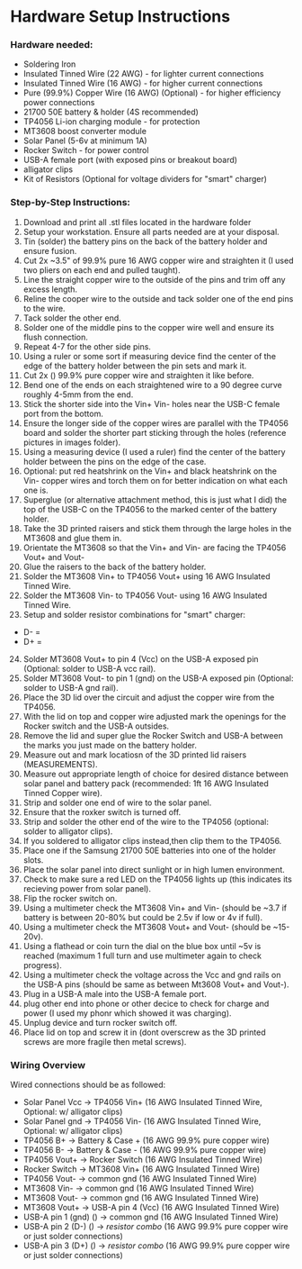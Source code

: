 # Hardware Setup Instructions
### Hardware needed:
* Soldering Iron
* Insulated Tinned Wire (22 AWG) - for lighter current connections
* Insulated Tinned Wire (16 AWG) - for higher current connections
* Pure (99.9%) Copper Wire (16 AWG) (Optional) - for higher efficiency power connections 
* 21700 50E battery & holder (4S recommended)
* TP4056 Li-ion charging module - for protection
* MT3608 boost converter module 
* Solar Panel (5-6v at minimum 1A)
* Rocker Switch - for power control 
* USB-A female port (with exposed pins or breakout board)
* alligator clips
* Kit of Resistors (Optional for voltage dividers for "smart" charger)

### Step-by-Step Instructions:

1. Download and print all .stl files located in the hardware folder
2. Setup your workstation. Ensure all parts needed are at your disposal.
3. Tin (solder) the battery pins on the back of the battery holder and ensure fusion.
4. Cut 2x ~3.5" of 99.9% pure 16 AWG copper wire and straighten it (I used two pliers on each end and pulled taught).
5. Line the straight copper wire to the outside of the pins and trim off any excess length.
6. Reline the cooper wire to the outside and tack solder one of the end pins to the wire.
7. Tack solder the other end.
8. Solder one of the middle pins to the copper wire well and ensure its flush connection.
9. Repeat 4-7 for the other side pins.
10. Using a ruler or some sort if measuring device find the center of the edge of the battery holder between the pin sets and mark it.
11. Cut 2x () 99.9% pure copper wire and straighten it like before.
12. Bend one of the ends on each straightened wire to a 90 degree curve roughly 4-5mm from the end.
13. Stick the shorter side into the Vin+ Vin- holes near the USB-C female port from the bottom.
14. Ensure the longer side of the copper wires are parallel with the TP4056 board and solder the shorter part sticking through the holes (reference pictures in images folder).
15. Using a measuring device (I used a ruler) find the center of the battery holder between the pins on the edge of the case.
16. Optional: put red heatshrink on the Vin+ and black heatshrink on the Vin- copper wires and torch them on for better indication on what each one is.
17. Superglue (or alternative attachment method, this is just what I did) the top of the USB-C on the TP4056 to the marked center of the battery holder.
18. Take the 3D printed raisers and stick them through the large holes in the MT3608 and glue them in.
19. Orientate the MT3608 so that the Vin+ and Vin- are facing the TP4056 Vout+ and Vout-
20. Glue the raisers to the back of the battery holder.
21. Solder the MT3608 Vin+ to TP4056 Vout+ using 16 AWG Insulated Tinned Wire.
22. Solder the MT3608 Vin- to TP4056 Vout- using 16 AWG Insulated Tinned Wire.
23. Setup and solder resistor combinations for "smart" charger:
  * D- = 
  * D+ = 
24. Solder MT3608 Vout+ to pin 4 (Vcc) on the USB-A exposed pin (Optional: solder to USB-A vcc rail).
25. Solder MT3608 Vout- to pin 1 (gnd) on the USB-A exposed pin (Optional: solder to USB-A gnd rail).
26. Place the 3D lid over the circuit and adjust the copper wire from the TP4056.
27. With the lid on top and copper wire adjusted mark the openings for the Rocker switch and the USB-A outsides.
28. Remove the lid and super glue the Rocker Switch and USB-A between the marks you just made on the battery holder.
29. Measure out and mark locatiosn of the 3D printed lid raisers (MEASUREMENTS).
30. Measure out appropriate length of choice for desired distance between solar panel and battery pack (recommended: 1ft 16 AWG Insulated Tinned Copper wire).
31. Strip and solder one end of wire to the solar panel.
32. Ensure that the roxker switch is turned off.
33. Strip and solder the other end of the wire to the TP4056 (optional: solder to alligator clips).
34. If you soldered to alligator clips instead,then clip them to the TP4056.
35. Place one if the Samsung 21700 50E batteries into one of the holder slots.
36. Place the solar panel into direct sunlight or in high lumen environment.
37. Check to make sure a red LED on the TP4056 lights up (this indicates its recieving power from solar panel).
38. Flip the rocker switch on.
39. Using a multimeter check the MT3608 Vin+ and Vin- (should be ~3.7 if battery is between 20-80% but could be 2.5v if low or 4v if full).
40. Using a multimeter check the MT3608 Vout+ and Vout- (should be ~15-20v).
41. Using a flathead or coin turn the dial on the blue box until ~5v is reached (maximum 1 full turn and use multimeter again to check progress).
42. Using a multimeter check the voltage across the Vcc and gnd rails on the USB-A pins (should be same as between Mt3608 Vout+ and Vout-).
43. Plug in a USB-A male into the USB-A female port.
44. plug other end into phone or other decice to check for charge and power (I used my phonr which showed it was charging).
45. Unplug device and turn rocker switch off.
46. Place lid on top and screw it in (dont overscrew as the 3D printed screws are more fragile then metal screws).

### Wiring Overview
Wired connections should be as followed:
  * Solar Panel Vcc -> TP4056 Vin+ (16 AWG Insulated Tinned Wire, Optional: w/ alligator clips)
  * Solar Panel gnd -> TP4056 Vin- (16 AWG Insulated Tinned Wire, Optional: w/ alligator clips)
  * TP4056 B+ -> Battery & Case + (16 AWG 99.9% pure copper wire)
  * TP4056 B- -> Battery & Case - (16 AWG 99.9% pure copper wire)
  * TP4056 Vout+ -> Rocker Switch (16 AWG Insulated Tinned Wire)
  * Rocker Switch -> MT3608 Vin+ (16 AWG Insulated Tinned Wire)
  * TP4056 Vout- -> common gnd (16 AWG Insulated Tinned Wire)
  * MT3608 Vin- -> common gnd (16 AWG Insulated Tinned Wire)
  * MT3608 Vout- -> common gnd (16 AWG Insulated Tinned Wire)
  * MT3608 Vout+ -> USB-A pin 4 (Vcc) (16 AWG Insulated Tinned Wire)
  * USB-A pin 1 (gnd) () -> common gnd (16 AWG Insulated Tinned Wire)
  * USB-A pin 2 (D-) () -> *resistor combo* (16 AWG 99.9% pure copper wire or just solder connections)
  * USB-A pin 3 (D+) () -> *resistor combo* (16 AWG 99.9% pure copper wire or just solder connections)


